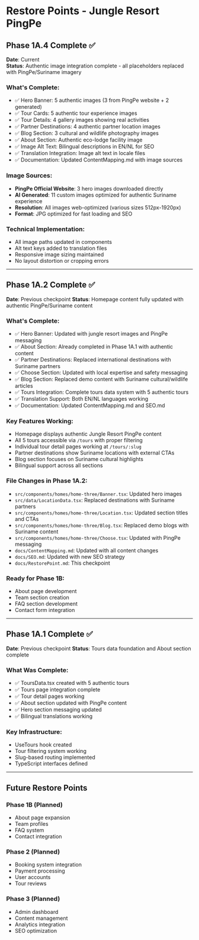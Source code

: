 # Restore Points - Jungle Resort PingPe

## Phase 1A.4 Complete ✅
**Date**: Current  
**Status**: Authentic image integration complete - all placeholders replaced with PingPe/Suriname imagery

### What's Complete:
- ✅ Hero Banner: 5 authentic images (3 from PingPe website + 2 generated)
- ✅ Tour Cards: 5 authentic tour experience images
- ✅ Tour Details: 4 gallery images showing real activities
- ✅ Partner Destinations: 4 authentic partner location images
- ✅ Blog Section: 3 cultural and wildlife photography images
- ✅ About Section: Authentic eco-lodge facility image
- ✅ Image Alt Text: Bilingual descriptions in EN/NL for SEO
- ✅ Translation Integration: Image alt text in locale files
- ✅ Documentation: Updated ContentMapping.md with image sources

### Image Sources:
- **PingPe Official Website**: 3 hero images downloaded directly
- **AI Generated**: 11 custom images optimized for authentic Suriname experience
- **Resolution**: All images web-optimized (various sizes 512px-1920px)
- **Format**: JPG optimized for fast loading and SEO

### Technical Implementation:
- All image paths updated in components
- Alt text keys added to translation files
- Responsive image sizing maintained
- No layout distortion or cropping errors

---

## Phase 1A.2 Complete ✅
**Date**: Previous checkpoint
**Status**: Homepage content fully updated with authentic PingPe/Suriname content

### What's Complete:
- ✅ Hero Banner: Updated with jungle resort images and PingPe messaging
- ✅ About Section: Already completed in Phase 1A.1 with authentic content
- ✅ Partner Destinations: Replaced international destinations with Suriname partners
- ✅ Choose Section: Updated with local expertise and safety messaging  
- ✅ Blog Section: Replaced demo content with Suriname cultural/wildlife articles
- ✅ Tours Integration: Complete tours data system with 5 authentic tours
- ✅ Translation Support: Both EN/NL languages working
- ✅ Documentation: Updated ContentMapping.md and SEO.md

### Key Features Working:
- Homepage displays authentic Jungle Resort PingPe content
- All 5 tours accessible via `/tours` with proper filtering
- Individual tour detail pages working at `/tours/:slug`
- Partner destinations show Suriname locations with external CTAs
- Blog section focuses on Suriname cultural highlights
- Bilingual support across all sections

### File Changes in Phase 1A.2:
- `src/components/homes/home-three/Banner.tsx`: Updated hero images
- `src/data/LocationData.tsx`: Replaced destinations with Suriname partners
- `src/components/homes/home-three/Location.tsx`: Updated section titles and CTAs
- `src/components/homes/home-three/Blog.tsx`: Replaced demo blogs with Suriname content
- `src/components/homes/home-three/Choose.tsx`: Updated with PingPe messaging
- `docs/ContentMapping.md`: Updated with all content changes
- `docs/SEO.md`: Updated with new SEO strategy
- `docs/RestorePoint.md`: This checkpoint

### Ready for Phase 1B:
- About page development
- Team section creation  
- FAQ section development
- Contact form integration

---

## Phase 1A.1 Complete ✅  
**Date**: Previous checkpoint
**Status**: Tours data foundation and About section complete

### What Was Complete:
- ✅ ToursData.tsx created with 5 authentic tours
- ✅ Tours page integration complete
- ✅ Tour detail pages working
- ✅ About section updated with PingPe content
- ✅ Hero section messaging updated
- ✅ Bilingual translations working

### Key Infrastructure:
- UseTours hook created
- Tour filtering system working
- Slug-based routing implemented
- TypeScript interfaces defined

---

## Future Restore Points

### Phase 1B (Planned)
- About page expansion
- Team profiles
- FAQ system
- Contact integration

### Phase 2 (Planned)  
- Booking system integration
- Payment processing
- User accounts
- Tour reviews

### Phase 3 (Planned)
- Admin dashboard
- Content management
- Analytics integration
- SEO optimization